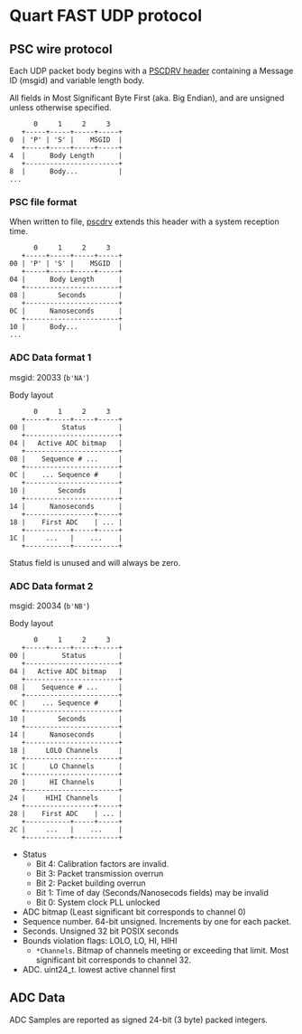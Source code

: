 # Quart FAST UDP protocol

## PSC wire protocol

Each UDP packet body begins with a [PSCDRV header](http://mdavidsaver.github.io/pscdrv/protocol.html)
containing a Message ID (msgid) and variable length body.

All fields in Most Significant Byte First (aka. Big Endian),
and are unsigned unless otherwise specified.

```
      0     1     2     3
   +-----+-----+-----+-----+
0  | 'P' | 'S' |    MSGID  |
   +-----+-----+-----+-----+
4  |      Body Length      |
   +-----------------------+
8  |      Body...          |
...
```

### PSC file format

When written to file, [pscdrv](http://mdavidsaver.github.io/pscdrv/udpfast.html#file-format)
extends this header with a system reception time.

```
      0     1     2     3
   +-----+-----+-----+-----+
00 | 'P' | 'S' |    MSGID  |
   +-----+-----+-----+-----+
04 |      Body Length      |
   +-----------------------+
08 |        Seconds        |
   +-----------------------+
0C |      Nanoseconds      |
   +-----------------------+
10 |      Body...          |
...
```


### ADC Data format 1

msgid: 20033 (`b'NA'`)

Body layout

```
      0     1     2     3
   +-----+-----+-----+-----+
00 |         Status        |
   +-----------------------+
04 |   Active ADC bitmap   |
   +-----------------------+
08 |    Sequence # ...     |
   +-----------------------+
0C |    ... Sequence #     |
   +-----------------------+
10 |        Seconds        |
   +-----------------------+
14 |      Nanoseconds      |
   +-----------------+-----+
18 |    First ADC    | ... |
   +-----------+-----+-----+
1C |     ...   |    ...    |
   +-----------+-----------+
```

Status field is unused and will always be zero.

### ADC Data format 2

msgid: 20034 (`b'NB'`)

Body layout

```
      0     1     2     3
   +-----+-----+-----+-----+
00 |         Status        |
   +-----------------------+
04 |   Active ADC bitmap   |
   +-----------------------+
08 |    Sequence # ...     |
   +-----------------------+
0C |    ... Sequence #     |
   +-----------------------+
10 |        Seconds        |
   +-----------------------+
14 |      Nanoseconds      |
   +-----------------------+
18 |     LOLO Channels     |
   +-----------------------+
1C |      LO Channels      |
   +-----------------------+
20 |      HI Channels      |
   +-----------------------+
24 |     HIHI Channels     |
   +-----------------+-----+
28 |    First ADC    | ... |
   +-----------+-----+-----+
2C |     ...   |    ...    |
   +-----------+-----------+
```

- Status
  - Bit 4: Calibration factors are invalid.
  - Bit 3: Packet transmission overrun
  - Bit 2: Packet building overrun
  - Bit 1: Time of day (Seconds/Nanosecods fields) may be invalid
  - Bit 0: System clock PLL unlocked
- ADC bitmap  (Least significant bit corresponds to channel 0)
- Sequence number.  64-bit unsigned.  Increments by one for each packet.
- Seconds.  Unsigned 32 bit POSIX seconds
- Bounds violation flags: LOLO, LO, HI, HIHI
  - `*Channels`.  Bitmap of channels meeting or exceeding that limit. Most significant bit corresponds to channel 32.
- ADC.  uint24_t.  lowest active channel first

## ADC Data

ADC Samples are reported as signed 24-bit (3 byte) packed integers.

